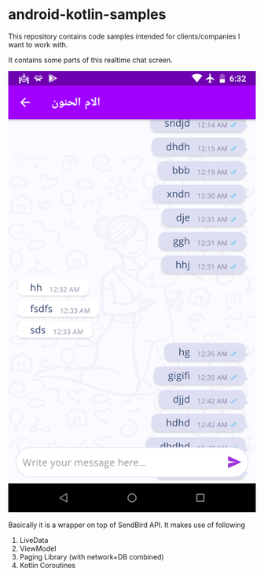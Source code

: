 # android-kotlin-samples
This repository contains code samples intended for clients/companies I want to work with. 

It contains some parts of this realtime chat screen.

![sample.png](sample.png)

Basically it is a wrapper on top of SendBird API. It makes use of following

1. LiveData
2. ViewModel
3. Paging Library (with network+DB combined)
4. Kotlin Coroutines